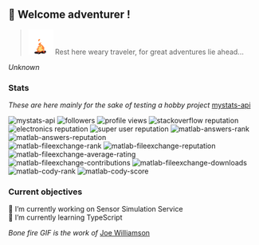 ## 👋 Welcome adventurer !
> <img width="50px" height="50px" src="bonefire.gif">
> Rest here weary traveler, for great adventures lie ahead...  
_Unknown_  
### Stats
_These are here mainly for the sake of testing a hobby project_ [mystats-api](https://github.com/smamusa/mystats-api)  
  
![mystats-api](https://img.shields.io/endpoint?style=flat&url=https%3A%2F%2Fprofile-statistics-api.azurewebsites.net%2F)
![followers](https://img.shields.io/github/followers/smamusa?style=flat)
![profile views](https://komarev.com/ghpvc/?username=smamusa&style=flat)
![stackoverflow reputation](https://img.shields.io/endpoint?style=flat&url=https%3A%2F%2Fprofile-statistics-api.azurewebsites.net%2Fapi%2Fstackexchange%2Fstackoverflow%2Freputation)  
![electronics reputation](https://img.shields.io/stackexchange/electronics/r/158180)
![super user reputation](https://img.shields.io/stackexchange/superuser/r/1446497?style=flat)
![matlab-answers-rank](https://img.shields.io/endpoint?style=flat&url=https%3A%2F%2Fprofile-statistics-api.azurewebsites.net%2Fapi%2Fmatlab%2Fanswers)
![matlab-answers-reputation](https://img.shields.io/endpoint?style=flat&url=https%3A%2F%2Fprofile-statistics-api.azurewebsites.net%2Fapi%2Fmatlab%2Fanswers%2Freputation)  
![matlab-fileexchange-rank](https://img.shields.io/endpoint?style=flat&&url=https%3A%2F%2Fprofile-statistics-api.azurewebsites.net%2Fapi%2Fmatlab%2Ffileexchange)
![matlab-fileexchange-reputation](https://img.shields.io/endpoint?style=flat&url=https%3A%2F%2Fprofile-statistics-api.azurewebsites.net%2Fapi%2Fmatlab%2Ffileexchange%2Freputation)  
![matlab-fileexchange-average-rating](https://img.shields.io/endpoint?style=flat&url=https%3A%2F%2Fprofile-statistics-api.azurewebsites.net%2Fapi%2Fmatlab%2Ffileexchange%2FaverageRating)
![matlab-fileexchange-contributions](https://img.shields.io/endpoint?style=flat&url=https%3A%2F%2Fprofile-statistics-api.azurewebsites.net%2Fapi%2Fmatlab%2Ffileexchange%2Fcontributions)
![matlab-fileexchange-downloads](https://img.shields.io/endpoint?style=flat&url=https%3A%2F%2Fprofile-statistics-api.azurewebsites.net%2Fapi%2Fmatlab%2Ffileexchange%2Fdownloads)  
![matlab-cody-rank](https://img.shields.io/endpoint?style=flat&url=https%3A%2F%2Fprofile-statistics-api.azurewebsites.net%2Fapi%2Fmatlab%2Fcody)
![matlab-cody-score](https://img.shields.io/endpoint?style=flat&url=https%3A%2F%2Fprofile-statistics-api.azurewebsites.net%2Fapi%2Fmatlab%2Fcody%2Fscore)  

### Current objectives
🔭 I’m currently working on Sensor Simulation Service  
🌱 I’m currently learning TypeScript

<!--
**smamusa/smamusa** is a ✨ _special_ ✨ repository because its `README.md` (this file) appears on your GitHub profile.

Here are some ideas to get you started:

- 🔭 I’m currently working on ...
- 🌱 I’m currently learning ...
- 👯 I’m looking to collaborate on ...
- 🤔 I’m looking for help with ...
- 💬 Ask me about ...
- 📫 How to reach me: ...
- 😄 Pronouns: ...
- ⚡ Fun fact: ...
-->

_Bone fire GIF is the work of_ [Joe Williamson](http://joecreates.co.uk/art/)
